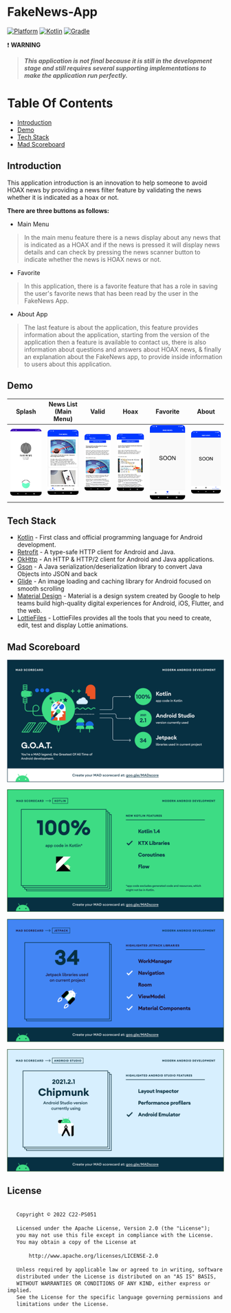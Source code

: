 # FakeNews-App
[![Platform](https://img.shields.io/badge/platform-Android-green.svg)](http://developer.android.com/index.html) [![Kotlin](https://img.shields.io/badge/kotlin-1.7.0-orange.svg)](http://kotlinlang.org) [![Gradle](https://img.shields.io/badge/gradle-7.2.0-%2366DCB8.svg)](https://developer.android.com/studio/releases/gradle-plugin)

:exclamation: **WARNING**
> ***This application is not final because it is still in the development stage and still requires several supporting implementations to make the application run perfectly.***

# Table Of Contents
- [Introduction](#introduction)
- [Demo](#demo)
- [Tech Stack](#tech-stack)
- [Mad Scoreboard](#mad-scoreboard)

## Introduction

This application introduction is an innovation to help someone to avoid HOAX news by providing a news filter feature by validating the news whether it is indicated as a hoax or not.

**There are three buttons as follows:**

- Main Menu
> In the main menu feature there is a news display about any news that is indicated as a HOAX and if the news is pressed it will display news details and can check by pressing the news scanner button to indicate whether the news is HOAX news or not.

- Favorite
> In this application, there is a favorite feature that has a role in saving the user's favorite news that has been read by the user in the FakeNews App.

- About App
> The last feature is about the application, this feature provides information about the application, starting from the version of the application then a feature is available to contact us, there is also information about questions and answers about HOAX news, & finally an explanation about the FakeNews app, to provide inside information to users about this application.

## Demo

|Splash|News List (Main Menu)|Valid|Hoax|Favorite|About|
|--|--|--|--|--|--|
|![](app/src/main/assets/splash.png?raw=true)|![](app/src/main/assets/news.png?raw=true)|![](app/src/main/assets/valid.png?raw=true)|![](app/src/main/assets/hoax.png?raw=true)|![](app/src/main/assets/favorite.png?raw=true)|![](app/src/main/assets/about.png?raw=true)

## Tech Stack

- [Kotlin](https://kotlinlang.org/) - First class and official programming language for Android development.
- [Retrofit](https://square.github.io/retrofit/) - A type-safe HTTP client for Android and Java.
- [OkHttp](http://square.github.io/okhttp/) - An HTTP & HTTP/2 client for Android and Java applications.
- [Gson](https://github.com/google/gson) - A Java serialization/deserialization library to convert Java Objects into JSON and back
- [Glide](https://github.com/bumptech/glide) - An image loading and caching library for Android focused on smooth scrolling
- [Material Design](https://material.io/develop/android/docs/getting-started) - Material is a design system created by Google to help teams build high-quality digital experiences for Android, iOS, Flutter, and the web.
- [LottieFiles](https://lottiefiles.com/) - LottieFiles provides all the tools that you need to create, edit, test and display Lottie animations.

## Mad Scoreboard

<p align="center">
    <img src="app/src/main/assets/summary.png"
        style="margin-right: 20px;"
    />
</p>

<p align="center">
    <img src="app/src/main/assets/kotlin.png"
        style="margin-right: 20px;"
    />
</p>

<p align="center">
    <img src="app/src/main/assets/jetpack.png"
        style="margin-right: 20px;"
    />
</p>

<p align="center">
    <img src="app/src/main/assets/studio.png"
        style="margin-right: 20px;"
    />
</p>

## License
```

   Copyright © 2022 C22-PS051

   Licensed under the Apache License, Version 2.0 (the "License");
   you may not use this file except in compliance with the License.
   You may obtain a copy of the License at

       http://www.apache.org/licenses/LICENSE-2.0

   Unless required by applicable law or agreed to in writing, software
   distributed under the License is distributed on an "AS IS" BASIS,
   WITHOUT WARRANTIES OR CONDITIONS OF ANY KIND, either express or implied.
   See the License for the specific language governing permissions and
   limitations under the License.

```
